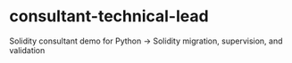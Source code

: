 # consultant-technical-lead
Solidity consultant demo for Python → Solidity migration, supervision, and validation
